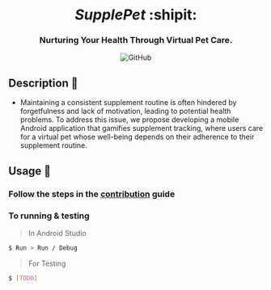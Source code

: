 <div align="center">
  
# _SupplePet_ :shipit:

### Nurturing Your Health Through Virtual Pet Care.

![GitHub](https://img.shields.io/github/license/aidantrabs/SupplePet)

</div>

## Description :pushpin: 
- Maintaining a consistent supplement routine is often hindered by forgetfulness and lack of
motivation, leading to potential health problems. To address this issue, we propose
developing a mobile Android application that gamifies supplement tracking, where users care
for a virtual pet whose well-being depends on their adherence to their supplement routine.

## Usage :pencil:

### Follow the steps in the [contribution](https://github.com/aidantrabs/SupplePet/blob/main/CONTRBUTING.md) guide

### To running & testing
> In Android Studio
```sh
$ Run > Run / Debug
```

> For Testing
```sh
$ [TODO]
```
